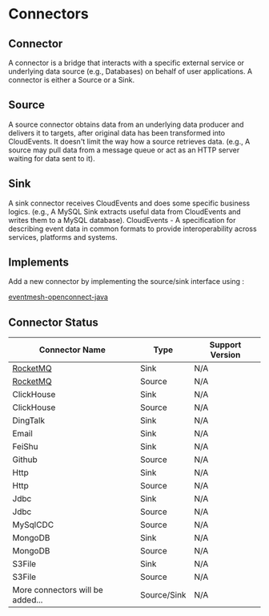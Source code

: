 # Connectors

## Connector 
A connector is a bridge that interacts with a specific external service or underlying data source (e.g., Databases) on behalf of user applications. A connector is either a Source or a Sink.

## Source
A source connector obtains data from an underlying data producer and delivers it to targets, after original data has been transformed into CloudEvents. It doesn't limit the way how a source retrieves data. (e.g., A source may pull data from a message queue or act as an HTTP server waiting for data sent to it).

## Sink 
A sink connector receives CloudEvents and does some specific business logics. (e.g., A MySQL Sink extracts useful data from CloudEvents and writes them to a MySQL database).
CloudEvents - A specification for describing event data in common formats to provide interoperability across services, platforms and systems.

## Implements
Add a new connector by implementing the source/sink interface using :

[eventmesh-openconnect-java](https://github.com/apache/eventmesh/tree/master/eventmesh-openconnect/eventmesh-openconnect-java)

## Connector Status

| Connector Name                        | Type   | Support Version |
|---------------------------------------|--------|-----------------|
| [RocketMQ](sink-connector-rocketmq)   | Sink   | N/A             |
| [RocketMQ](source-connector-rocketmq) | Source | N/A             |
| ClickHouse                            | Sink   | N/A             |
| ClickHouse                            | Source | N/A             |
| DingTalk                              | Sink   | N/A             |
| Email                                 | Sink   | N/A             |
| FeiShu                                | Sink   | N/A             |
| Github                                | Source | N/A             |
| Http                                  | Sink   | N/A             |
| Http                                  | Source | N/A             |
| Jdbc                                  | Sink   | N/A             |
| Jdbc                                  | Source | N/A             |
| MySqlCDC                              | Source | N/A             |
| MongoDB                               | Sink   | N/A             |
| MongoDB                               | Source | N/A             |
| S3File                                | Sink   | N/A             |
| S3File                                | Source | N/A             |
| More connectors will be added...      | Source/Sink   | N/A             |       
